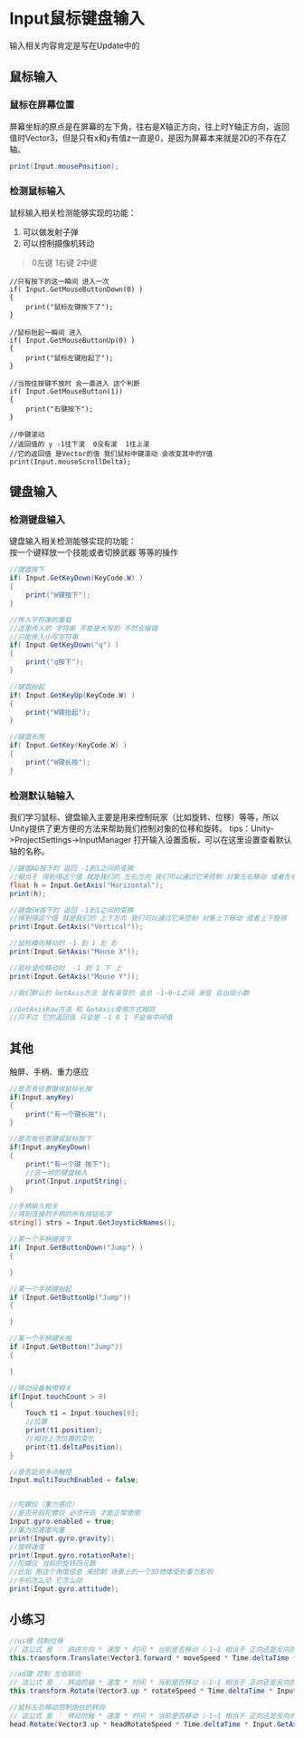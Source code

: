 # Input鼠标键盘输入
输入相关内容肯定是写在Update中的
## 鼠标输入
### 鼠标在屏幕位置
屏幕坐标的原点是在屏幕的左下角，往右是X轴正方向，往上时Y轴正方向，返回值时Vector3，但是只有x和y有值z一直是0，是因为屏幕本来就是2D的不存在Z轴。
``` C#
print(Input.mousePosition);
```
### 检测鼠标输入
鼠标输入相关检测能够实现的功能：  
1. 可以做发射子弹  
2. 可以控制摄像机转动  
> 0左键 1右键 2中键  

```
//只有按下的这一瞬间 进入一次
if( Input.GetMouseButtonDown(0) )
{
    print("鼠标左键按下了");
}

//鼠标抬起一瞬间 进入
if( Input.GetMouseButtonUp(0) )
{
    print("鼠标左键抬起了");
}

//当按住按键不放时 会一直进入 这个判断
if( Input.GetMouseButton(1))
{
    print("右键按下");
}

//中键滚动
//返回值的 y -1往下滚  0没有滚  1往上滚
//它的返回值 是Vector的值 我们鼠标中键滚动 会改变其中的Y值
print(Input.mouseScrollDelta);
```
## 键盘输入
### 检测键盘输入
键盘输入相关检测能够实现的功能：  
按一个键释放一个技能或者切换武器 等等的操作
``` C#
//键盘按下
if( Input.GetKeyDown(KeyCode.W) )
{
    print("W键按下");
}

//传入字符串的重载
//这里传入的 字符串 不能是大写的 不然会报错
//只能传入小写字符串
if( Input.GetKeyDown("q") )
{
    print("q按下");
}

//键盘抬起
if( Input.GetKeyUp(KeyCode.W) )
{
    print("W键抬起");
}

//键盘长按
if( Input.GetKey(KeyCode.W) )
{
    print("W键长按");
}
```

### 检测默认轴输入
我们学习鼠标、键盘输入主要是用来控制玩家（比如旋转、位移）等等，所以Unity提供了更方便的方法来帮助我们控制对象的位移和旋转。
tips：Unity->ProjectSettings->InputManager 打开输入设置面板，可以在这里设置查看默认轴的名称。
``` C#
//键盘AD按下时 返回 -1到1之间的变换
//相当于 得到得这个值 就是我们的 左右方向 我们可以通过它来控制 对象左右移动 或者左右旋转
float h = Input.GetAxis("Horizontal");
print(h);

//键盘SW按下时 返回 -1到1之间的变换
//得到得这个值 就是我们的 上下方向 我们可以通过它来控制 对象上下移动 或者上下旋转
print(Input.GetAxis("Vertical"));

//鼠标横向移动时 -1 到 1 左 右
print(Input.GetAxis("Mouse X"));

//鼠标竖向移动时  -1 到 1 下 上
print(Input.GetAxis("Mouse Y"));

//我们默认的 GetAxis方法 是有渐变的 会总 -1~0~1之间 渐变 会出现小数

//GetAxisRaw方法 和 GetAxis使用方式相同
//只不过 它的返回值 只会是 -1 0 1 不会有中间值
```

## 其他 
触屏、手柄、重力感应
``` C# 
//是否有任意键或鼠标长按
if(Input.anyKey)
{
    print("有一个键长按");
}

//是否有任意键或鼠标按下
if(Input.anyKeyDown)
{
    print("有一个键 按下");
    //这一帧的键盘输入
    print(Input.inputString);
}

//手柄输入相关
//得到连接的手柄的所有按钮名字
string[] strs = Input.GetJoystickNames();

//某一个手柄键按下
if( Input.GetButtonDown("Jump") )
{

}

//某一个手柄键抬起
if (Input.GetButtonUp("Jump"))
{

}

//某一个手柄键长按
if (Input.GetButton("Jump"))
{

}

//移动设备触摸相关
if(Input.touchCount > 0)
{
    Touch t1 = Input.touches[0];
    //位置
    print(t1.position);
    //相对上次位置的变化
    print(t1.deltaPosition);
}

//是否启用多点触控
Input.multiTouchEnabled = false;


//陀螺仪（重力感应）
//是否开启陀螺仪 必须开启 才能正常使用
Input.gyro.enabled = true;
//重力加速度向量
print(Input.gyro.gravity);
//旋转速度
print(Input.gyro.rotationRate);
//陀螺仪 当前的旋转四元数 
//比如 用这个角度信息 来控制 场景上的一个3D物体受到重力影响
//手机怎么动 它怎么动
print(Input.gyro.attitude);
```

## 小练习
``` C#
//ws键 控制位移
// 这公式 是 ： 前进方向 * 速度 * 时间 * 当前是否移动（-1~1 相当于 正向还是反向的感觉 不按就不动 0）
this.transform.Translate(Vector3.forward * moveSpeed * Time.deltaTime * Input.GetAxis("Vertical"));

//ad键 控制 左右转向
// 这公式 是 ： 转动的轴 * 速度 * 时间 * 当前是否移动（-1~1 相当于 正向还是反向的感觉 不按就不动 0）
this.transform.Rotate(Vector3.up * rotateSpeed * Time.deltaTime * Input.GetAxis("Horizontal"));

//鼠标左右移动控制炮台的转向
// 这公式 是 ： 转动的轴 * 速度 * 时间 * 当前是否移动（-1~1 相当于 正向还是反向的感觉 不按就不动 0）
head.Rotate(Vector3.up * headRotateSpeed * Time.deltaTime * Input.GetAxis("Mouse X"));
```